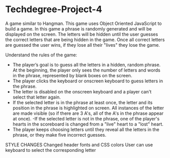 # Techdegree-Project-4

A game similar to Hangman. This game uses Object Oriented JavaScript to build a game. In this game a phrase is randomly generated and
will be displayed on the screen. The letters will be hidden until the user guesses the correct letters that are being hidden in the 
game. Once all correct letters are guessed the user wins, if they lose all their "lives" they lose the game.


Understand the rules of the game:
- The player’s goal is to guess all the letters in a hidden, random phrase. At the beginning, 
the player only sees the number of letters and words in the phrase, represented by blank boxes on the screen.
- The player clicks the keyboard or onscreen keyboard to guess letters in the phrase.
- The letter is disabled on the onscreen keyboard and a player can't select that letter again.
- If the selected letter is in the phrase at least once, the letter and its position in the phrase is highlighted on screen. 
All instances of the letter are made visible (so if there are 3 A's, all of the A's in the phrase appear at once).
-If the selected letter is not in the phrase, one of the player's hearts in the scoreboard is changed from a "live" heart 
to a "lost" heart.
- The player keeps choosing letters until they reveal all the letters in the phrase, or they make five incorrect guesses.


STYLE CHANGES
Changed header fonts and CSS colors
User can use keyboard to select the corresponding letter
